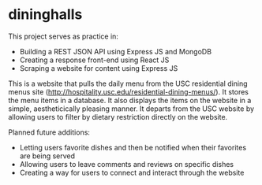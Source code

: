 # dininghalls

This project serves as practice in:
- Building a REST JSON API using Express JS and MongoDB
- Creating a response front-end using React JS
- Scraping a website for content using Express JS

This is a website that pulls the daily menu from the USC residential dining menus site (http://hospitality.usc.edu/residential-dining-menus/).  It stores the menu items in a database.  It also displays the items on the website in a simple, aestheticically pleasing manner.  It departs from the USC website by allowing users to filter by dietary restriction directly on the website.

Planned future additions:
- Letting users favorite dishes and then be notified when their favorites are being served
- Allowing users to leave comments and reviews on specific dishes
- Creating a way for users to connect and interact through the website
